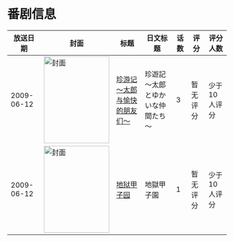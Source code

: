 # 番剧信息

|放送日期|封面|标题|日文标题|话数|评分|评分人数|
|---|---|---|---|---|---|---|
|2009-06-12|<img src="https://lain.bgm.tv/pic/cover/c/3f/d7/42345_d5R5l.jpg" alt="封面" style="width:150px;height:200px;object-fit:cover;">|[珍游记～太郎与愉快的朋友们～](https://bangumi.tv/subject/42345)|珍遊記 ～太郎とゆかいな仲間たち～|3|暂无评分|少于10人评分|
|2009-06-12|<img src="https://lain.bgm.tv/pic/cover/c/24/17/160516_UjJ8O.jpg" alt="封面" style="width:150px;height:200px;object-fit:cover;">|[地狱甲子园](https://bangumi.tv/subject/160516)|地獄甲子園|1|暂无评分|少于10人评分|
